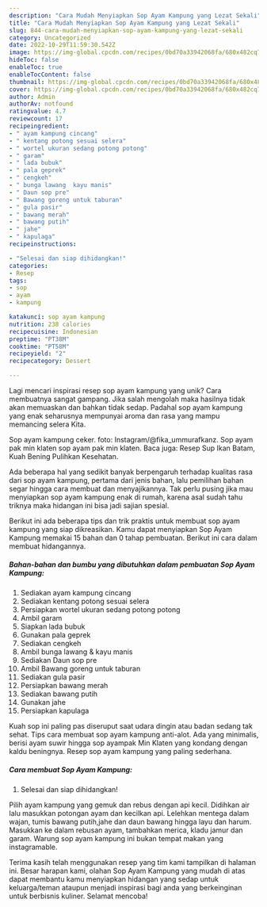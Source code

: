 ```yaml
---
description: "Cara Mudah Menyiapkan Sop Ayam Kampung yang Lezat Sekali"
title: "Cara Mudah Menyiapkan Sop Ayam Kampung yang Lezat Sekali"
slug: 844-cara-mudah-menyiapkan-sop-ayam-kampung-yang-lezat-sekali
category: Uncategorized
date: 2022-10-29T11:59:30.542Z
image: https://img-global.cpcdn.com/recipes/0bd70a33942068fa/680x482cq70/sop-ayam-kampung-foto-resep-utama.jpg
hideToc: false
enableToc: true
enableTocContent: false
thumbnail: https://img-global.cpcdn.com/recipes/0bd70a33942068fa/680x482cq70/sop-ayam-kampung-foto-resep-utama.jpg
cover: https://img-global.cpcdn.com/recipes/0bd70a33942068fa/680x482cq70/sop-ayam-kampung-foto-resep-utama.jpg
author: Admin
authorAv: notfound
ratingvalue: 4.7
reviewcount: 17
recipeingredient:
- " ayam kampung cincang"
- " kentang potong sesuai selera"
- " wortel ukuran sedang potong potong"
- " garam"
- " lada bubuk"
- " pala geprek"
- " cengkeh"
- " bunga lawang  kayu manis"
- " Daun sop pre"
- " Bawang goreng untuk taburan"
- " gula pasir"
- " bawang merah"
- " bawang putih"
- " jahe"
- " kapulaga"
recipeinstructions:

- "Selesai dan siap dihidangkan!"
categories:
- Resep
tags:
- sop
- ayam
- kampung

katakunci: sop ayam kampung 
nutrition: 238 calories
recipecuisine: Indonesian
preptime: "PT38M"
cooktime: "PT58M"
recipeyield: "2"
recipecategory: Dessert

---
```





Lagi mencari inspirasi resep sop ayam kampung yang unik? Cara membuatnya sangat gampang. Jika salah mengolah maka hasilnya tidak akan memuaskan dan bahkan tidak sedap. Padahal sop ayam kampung yang enak seharusnya mempunyai aroma dan rasa yang mampu memancing selera Kita.





Sop ayam kampung ceker. foto: Instagram/@fika_ummurafkanz. Sop ayam pak min klaten sop ayam pak min klaten. Baca juga: Resep Sup Ikan Batam, Kuah Bening Pulihkan Kesehatan.

Ada beberapa hal yang sedikit banyak berpengaruh terhadap kualitas rasa dari sop ayam kampung, pertama dari jenis bahan, lalu pemilihan bahan segar hingga cara membuat dan menyajikannya. Tak perlu pusing jika mau menyiapkan sop ayam kampung enak di rumah, karena asal sudah tahu triknya maka hidangan ini bisa jadi sajian spesial.






Berikut ini ada beberapa tips dan trik praktis untuk membuat sop ayam kampung yang siap dikreasikan. Kamu dapat menyiapkan Sop Ayam Kampung memakai 15 bahan dan 0 tahap pembuatan. Berikut ini cara dalam membuat hidangannya.

<!--inarticleads1-->

##### Bahan-bahan dan bumbu yang dibutuhkan dalam pembuatan Sop Ayam Kampung:

1. Sediakan  ayam kampung cincang
1. Sediakan  kentang potong sesuai selera
1. Persiapkan  wortel ukuran sedang potong potong
1. Ambil  garam
1. Siapkan  lada bubuk
1. Gunakan  pala geprek
1. Sediakan  cengkeh
1. Ambil  bunga lawang &amp; kayu manis
1. Sediakan  Daun sop pre
1. Ambil  Bawang goreng untuk taburan
1. Sediakan  gula pasir
1. Persiapkan  bawang merah
1. Sediakan  bawang putih
1. Gunakan  jahe
1. Persiapkan  kapulaga


Kuah sop ini paling pas diseruput saat udara dingin atau badan sedang tak sehat. Tips cara membuat sop ayam kampung anti-alot. Ada yang minimalis, berisi ayam suwir hingga sop ayampak Min Klaten yang kondang dengan kaldu beningnya. Resep sop ayam kampung yang paling sederhana. 

<!--inarticleads2-->

##### Cara membuat Sop Ayam Kampung:


1. Selesai dan siap dihidangkan!

Pilih ayam kampung yang gemuk dan rebus dengan api kecil. Didihkan air lalu masukkan potongan ayam dan kecilkan api. Lelehkan mentega dalam wajan, tumis bawang putih,jahe dan daun bawang hingga layu dan harum. Masukkan ke dalam rebusan ayam, tambahkan merica, kladu jamur dan garam. Warung sop ayam kampung ini bukan tempat makan yang instagramable. 

Terima kasih telah menggunakan resep yang tim kami tampilkan di halaman ini. Besar harapan kami, olahan Sop Ayam Kampung yang mudah di atas dapat membantu kamu menyiapkan hidangan yang sedap untuk keluarga/teman ataupun menjadi inspirasi bagi anda yang berkeinginan untuk berbisnis kuliner. Selamat mencoba!
